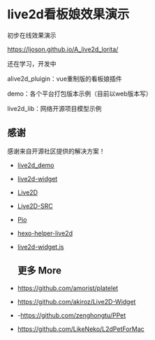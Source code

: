 # live2d看板娘效果演示

初步在线效果演示

https://ljoson.github.io/A_live2d_lorita/

还在学习，开发中

alive2d_pluigin：vue重制版的看板娘插件

demo：各个平台打包版本示例（目前以web版本写）

live2d_lib：网络开源项目模型示例



## 感谢

感谢来自开源社区提供的解决方案！

- [live2d_demo](https://github.com/fghrsh/live2d_demo)

- [live2d-widget](https://github.com/stevenjoezhang/live2d-widget)

- [Live2D](https://www.live2d.com/)

- [Live2D-SRC](https://github.com/journey-ad/live2d_src)

- [Pio](https://github.com/Dreamer-Paul/Pio)

- [hexo-helper-live2d](https://github.com/EYHN/hexo-helper-live2d)

- [live2d-widget.js](https://github.com/xiazeyu/live2d-widget.js)

  ## 更多 More

- https://github.com/amorist/platelet

- https://github.com/akiroz/Live2D-Widget
- -https://github.com/zenghongtu/PPet
- https://github.com/LikeNeko/L2dPetForMac